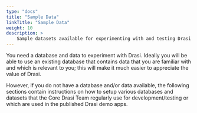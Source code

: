 ```yaml
---
type: "docs"
title: "Sample Data"
linkTitle: "Sample Data"
weight: 10
description: >
    Sample datasets available for experimenting with and testing Drasi
---
```


You need a database and data to experiment with Drasi. Ideally you will be able to use an existing database that contains data that you are familiar with and which is relevant to you; this will make it much easier to appreciate the value of Drasi.

However, if you do not have a database and/or data available, the following sections contain instructions on how to setup various databases and datasets that the Core Drasi Team regularly use for development/testing or which are used in the published Drasi demo apps.